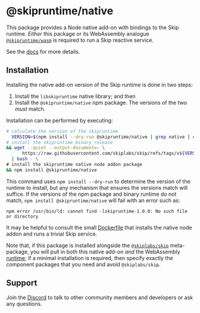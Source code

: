 # @skipruntime/native

This package provides a Node native add-on with bindings to the Skip runtime.
_Either_ this package or its WebAssembly analogue
[`@skipruntime/wasm`](https://www.npmjs.com/package/@skipruntime/wasm) is
required to run a Skip reactive service.

See the [docs](https://skiplabs.io/docs/getting_started#installation) for more details.

## Installation

Installing the native add-on version of the Skip runtime is done in two steps:
1. Install the `libskipruntime` native library; and then
2. Install the `@skipruntime/native` npm package.
The versions of the two *must* match.

Installation can be performed by executing:
```bash
# calculate the version of the skipruntime
  VERSION=$(npm install --dry-run @skipruntime/native | grep native | cut -d' ' -f3) \
# install the skipruntime binary release
&& wget --quiet --output-document=- \
      https://raw.githubusercontent.com/skiplabs/skip/refs/tags/v${VERSION}/bin/install_runtime.sh \
  | bash - \
# install the skipruntime native node addon package
&& npm install @skipruntime/native
```
This command uses `npm install --dry-run` to determine the version of the runtime to install, but any mechanism that ensures the versions match will suffice.
If the versions of the npm package and binary runtime do not match, `npm install @skipruntime/native` will fail with an error such as:
```
npm error /usr/bin/ld: cannot find -lskipruntime-1.0.0: No such file or directory
```

It may be helpful to consult the small [Dockerfile](https://github.com/skiplabs/skip/blob/main/skipruntime-ts/tests/native_addon/Dockerfile) that installs the native node addon and runs a trivial Skip service.

Note that, if this package is installed alongside the [`@skiplabs/skip`](https://www.npmjs.com/package/@skiplabs/skip) meta-package, you will pull in both this native add-on _and_ the WebAssembly [runtime](https://www.npmjs.com/package/@skipruntime/wasm); if a minimal installation is required, then specify exactly the component packages that you need and avoid `@skiplabs/skip`.

## Support

Join the [Discord](https://discord.gg/ss4zxfgUBH) to talk to other community
members and developers or ask any questions.
